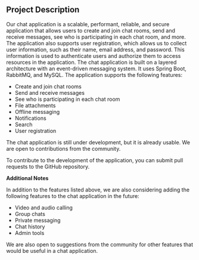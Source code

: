 ## Project Description
Our chat application is a scalable, performant, reliable, and secure application that allows users to create and join chat rooms, send and receive messages, see who is participating in each chat room, and more. The application also supports user registration, which allows us to collect user information, such as their name, email address, and password. This information is used to authenticate users and authorize them to access resources in the application.
The chat application is built on a layered architecture with an event-driven messaging system. It uses Spring Boot, RabbitMQ, and MySQL.
The application supports the following features:
- Create and join chat rooms
- Send and receive messages
- See who is participating in each chat room
- File attachments
- Offline messaging
- Notifications
- Search 
- User registration 

The chat application is still under development, but it is already usable. We are open to contributions from the community. 

To contribute to the development of the application, you can submit pull requests to the GitHub repository.

**Additional Notes**

In addition to the features listed above, we are also considering adding the following features to the chat application in the future:
- Video and audio calling 
- Group chats 
- Private messaging 
- Chat history 
- Admin tools

We are also open to suggestions from the community for other features that would be useful in a chat application.